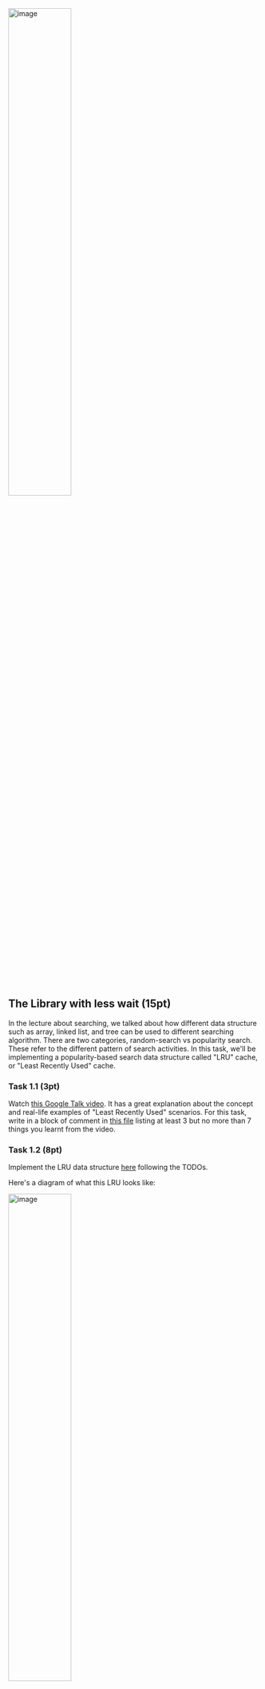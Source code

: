 <img width="50%" alt="image" src="https://github.com/user-attachments/assets/76f9215a-bb67-4733-aa2a-1932f8e0988f">

     
## The Library with less wait (15pt)  

In the lecture about searching, we talked about how different data structure such as array, linked list, and tree can be used to different searching algorithm. There are two categories, random-search vs popularity search. These refer to the different pattern of search activities. In this task, we'll be implementing a popularity-based search data structure called "LRU" cache, or "Least Recently Used" cache. 

### Task 1.1 (3pt)

Watch [this Google Talk video](https://youtu.be/OwKj-wgXteo?si=vVIJV50gW75pBUYo&t=2528). It has a great explanation about the concept and real-life examples of "Least Recently Used" scenarios. For this task, write in a block of comment in [this file](https://github.com/a-teaching-goose/2024-summer-342-hw-3/blob/main/src/problem_1/LRU.hpp) listing at least 3 but no more than 7 things you learnt from the video.

### Task 1.2 (8pt)

Implement the LRU data structure [here](https://github.com/a-teaching-goose/2024-summer-342-hw-3/blob/main/src/problem_1/LRU.hpp) following the TODOs.

Here's a diagram of what this LRU looks like:

<img width="50%" alt="image" src="https://github.com/user-attachments/assets/1a7e35f5-2798-4145-a8ed-52faa90d5222">

### Task 1.3 (4pt)

After the homework is assigned, a bug was found. It starts with a logic error in this [unit test for library](https://github.com/a-teaching-goose/2024-summer-342-hw-3/blob/main/test/problem_1/unit_test_library.cpp#L12). A line is missing, and it will cause the test to fail even if the code is correct. Fix this by adding the missing line with a comment explaining what's the issue and why the fix.

In addition, [this function](https://github.com/a-teaching-goose/2024-summer-342-hw-3/blob/main/src/problem_1/library.cpp#L7) in library class also has logic error. It can be fixed by adding one line of code. Please make the fix and add a comment explaining it.

### LRU Library

Once the LRU code is finished, read [this](https://github.com/a-teaching-goose/2024-summer-342-hw-3/blob/main/test/problem_1/unit_test_library.cpp) test where your LRU is used in an real-life example of a library. In this library, there's multiple floors to store books, and the higher the floor, the longer it takes to retrieve the book. To help speed up the retrieve time by observing the fact that popular books are usually borrowed closely in time, there's a book shelf at the front desk to keep those recently returned book. This book shelf has limited capacity, so if it's full, the least recently used book will be put back to a shelf in its floor based on the book name. Here's a diagram:

<img width="50%" alt="image" src="https://github.com/user-attachments/assets/07f35699-4a16-40de-86bf-28c5f89c9f34">

Once your LRU code is done, the library test will pass too. All your work is in the LRU file. Nothing to write in the library file but it'd be full to read and see how it works.
